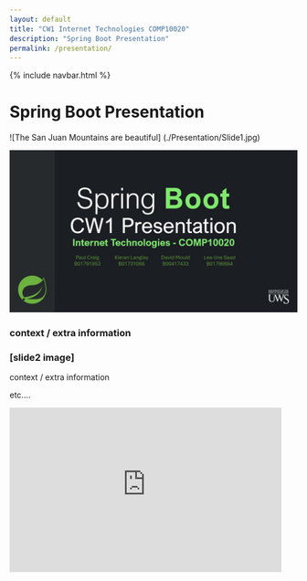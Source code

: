 ```yaml
---
layout: default
title: "CW1 Internet Technologies COMP10020"
description: "Spring Boot Presentation"
permalink: /presentation/
---
```


{% include navbar.html %}


# Spring Boot Presentation

![The San Juan Mountains are beautiful] (./Presentation/Slide1.jpg)

<img src = "./Presentation/Slide1.jpg" class="slide">

### context / extra information

### [slide2 image]

context / extra information

etc....


<iframe src="https://studentmailuwsac-my.sharepoint.com/personal/b00417433_studentmail_uws_ac_uk/_layouts/15/Doc.aspx?sourcedoc={e2e630db-c795-4e33-a02f-1503354f314e}&amp;action=embedview&amp;wdAr=1.7777777777777777" width="476px" height="288px" frameborder="0">This is an embedded <a target="_blank" href="https://office.com">Microsoft Office</a> presentation, powered by <a target="_blank" href="https://office.com/webapps">Office</a>.</iframe>